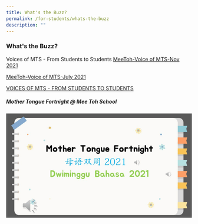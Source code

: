 ```yaml
---
title: What's the Buzz?
permalink: /for-students/whats-the-buzz
description: ""
---
```

### What's the Buzz?

Voices of MTS - From Students to Students
[MeeToh-Voice of MTS-Nov 2021](/files/MeeToh-Voice%20of%20MTS-Nov%202021-V2.pdf)

[MeeToh-Voice of MTS-July 2021](/files/MeeToh-Voice%20of%20MTS-July%202021-V3.pdf)

[VOICES OF MTS - FROM STUDENTS TO STUDENTS](/files/VOICES%20OF%20MTS%20-%20FROM%20STUDENTS%20TO%20STUDENTS.pdf)

##### Mother Tongue Fortnight @ Mee Toh School

![](/images/mtb.gif)